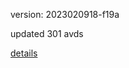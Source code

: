 version: 2023020918-f19a

updated 301 avds

[details](https://github.com/0x74f917491bfa7ebfa379/ali_avd_db/blob/master/change_log/2023/02/09/18/f19a.txt)